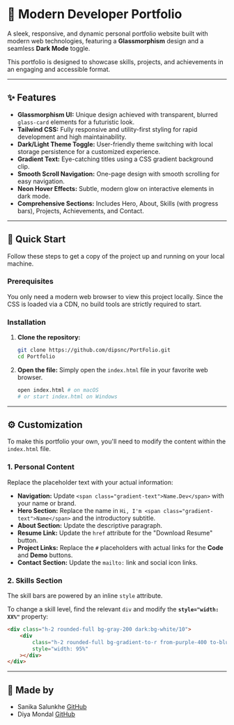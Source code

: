 # 🌟 Modern Developer Portfolio

A sleek, responsive, and dynamic personal portfolio website built with modern web technologies, featuring a **Glassmorphism** design and a seamless **Dark Mode** toggle.

This portfolio is designed to showcase skills, projects, and achievements in an engaging and accessible format.

---

## ✨ Features

* **Glassmorphism UI:** Unique design achieved with transparent, blurred `glass-card` elements for a futuristic look.
* **Tailwind CSS:** Fully responsive and utility-first styling for rapid development and high maintainability.
* **Dark/Light Theme Toggle:** User-friendly theme switching with local storage persistence for a customized experience.
* **Gradient Text:** Eye-catching titles using a CSS gradient background clip.
* **Smooth Scroll Navigation:** One-page design with smooth scrolling for easy navigation.
* **Neon Hover Effects:** Subtle, modern glow on interactive elements in dark mode.
* **Comprehensive Sections:** Includes Hero, About, Skills (with progress bars), Projects, Achievements, and Contact.

---

## 🚀 Quick Start

Follow these steps to get a copy of the project up and running on your local machine.

### Prerequisites

You only need a modern web browser to view this project locally. Since the CSS is loaded via a CDN, no build tools are strictly required to start.

### Installation

1.  **Clone the repository:**
    ```bash
    git clone https://github.com/dipsnc/PortFolio.git
    cd Portfolio
    ```
2.  **Open the file:**
    Simply open the `index.html` file in your favorite web browser.

    ```bash
    open index.html # on macOS
    # or start index.html on Windows
    ```

---

## ⚙️ Customization

To make this portfolio your own, you'll need to modify the content within the `index.html` file.

### 1. Personal Content

Replace the placeholder text with your actual information:

* **Navigation:** Update `<span class="gradient-text">Name.Dev</span>` with your name or brand.
* **Hero Section:** Replace the name in `Hi, I'm <span class="gradient-text">Name</span>` and the introductory subtitle.
* **About Section:** Update the descriptive paragraph.
* **Resume Link:** Update the `href` attribute for the "Download Resume" button.
* **Project Links:** Replace the `#` placeholders with actual links for the **Code** and **Demo** buttons.
* **Contact Section:** Update the `mailto:` link and social icon links.

### 2. Skills Section

The skill bars are powered by an inline `style` attribute.

To change a skill level, find the relevant `div` and modify the **`style="width: XX%"`** property:

```html
<div class="h-2 rounded-full bg-gray-200 dark:bg-white/10">
    <div
        class="h-2 rounded-full bg-gradient-to-r from-purple-400 to-blue-400"
        style="width: 95%"
    ></div>
</div>
```

---

## 👥 Made by

- Sanika Salunkhe [GitHub](https://github.com/TechMe103)
- Diya Mondal [GitHub](https://github.com/dipsnc)
